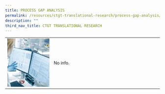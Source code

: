 ```yaml
---
title: PROCESS GAP ANALYSIS
permalink: /resources/ctgt-translational-research/process-gap-analysis/
description: ""
third_nav_title: CTGT TRANSLATIONAL RESEARCH
---
```

<table>
	<tbody>
		<tr>
			<td style="width:30%">
				<img src="/images/Resources/CGMP%20Guidelines/shutterstock_1073659382.jpg">
			</td>
			<td style="width:70%">
				No info.
			</td>
		</tr>
	</tbody>
	</table>
